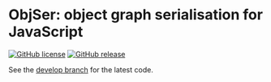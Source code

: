 # ObjSer: object graph serialisation for JavaScript

[![GitHub license](https://img.shields.io/github/license/ObjSer/objser-js.svg)](https://github.com/ObjSer/objser-js/blob/master/LICENSE)
[![GitHub release](https://img.shields.io/github/release/ObjSer/objser-js.svg)](https://github.com/ObjSer/objser-js/releases)

See the [develop branch](https://github.com/ObjSer/objser-js/tree/develop) for the latest code.

